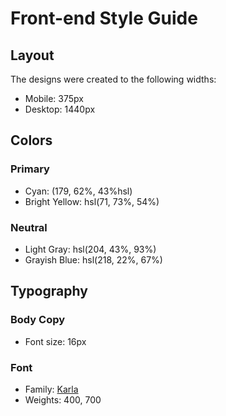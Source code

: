 # Front-end Style Guide

## Layout

The designs were created to the following widths:

- Mobile: 375px
- Desktop: 1440px

## Colors

### Primary

- Cyan: (179, 62%, 43%hsl)
- Bright Yellow: hsl(71, 73%, 54%)

### Neutral

- Light Gray: hsl(204, 43%, 93%)
- Grayish Blue: hsl(218, 22%, 67%)

## Typography

### Body Copy

- Font size: 16px

### Font

- Family: [Karla](https://fonts.google.com/specimen/Karla)
- Weights: 400, 700